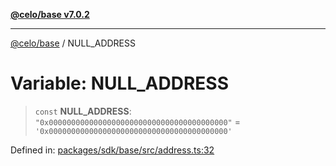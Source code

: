 [**@celo/base v7.0.2**](../README.md)

***

[@celo/base](../README.md) / NULL\_ADDRESS

# Variable: NULL\_ADDRESS

> `const` **NULL\_ADDRESS**: `"0x0000000000000000000000000000000000000000"` = `'0x0000000000000000000000000000000000000000'`

Defined in: [packages/sdk/base/src/address.ts:32](https://github.com/celo-org/developer-tooling/blob/master/packages/sdk/base/src/address.ts#L32)
